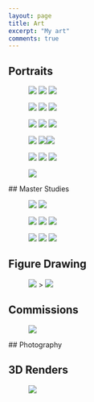 ```yaml
---
layout: page
title: Art
excerpt: "My art"
comments: true
---
```

## Portraits
<figure class="third">
	<a href="{{site.url}}/assets/img/gallery/hairattempt.jpg"><img src="{{site.url}}/assets/img/gallery/hairattempt.jpg"></a>
	<a href="{{site.url}}/assets/img/gallery/Photo Apr 03, 23 29 19.jpg"><img src="{{site.url}}/assets/img/gallery/Photo Apr 03, 23 29 19.jpg"></a>
	<a href="{{site.url}}/assets/img/gallery/Photo Apr 05, 7 52 16 PM.png"><img src="{{site.url}}/assets/img/gallery/Photo Apr 05, 7 52 16 PM.png"></a>
</figure>
<figure class="third">
<a href="{{site.url}}/assets/img/gallery/aziz.jpg"><img src="{{site.url}}/assets/img/gallery/aziz.jpg"></a>
<a href="{{site.url}}/assets/img/gallery/Photo Apr 06, 7 41 25 PM.png"><img src="{{site.url}}/assets/img/gallery/Photo Apr 06, 7 41 25 PM.png"></a>
<a href="{{site.url}}/assets/img/gallery/bw.jpg"><img src="{{site.url}}/assets/img/gallery/bw.jpg"></a>
</figure>

<figure class="third">
<a href="{{site.url}}/assets/img/gallery/colors.png"><img src="{{site.url}}/assets/img/gallery/colors.png"></a>
<a href="{{site.url}}/assets/img/gallery/Photo Apr 10, 9 24 56 AM.jpg"><img src="{{site.url}}/assets/img/gallery/Photo Apr 10, 9 24 56 AM.jpg"></a>
<a href="{{site.url}}/assets/img/gallery/Photo Apr 17, 08 24 19.jpg"><img src="{{site.url}}/assets/img/gallery/Photo Apr 17, 08 24 19.jpg"></a>
</figure>

<figure class="third">
<a href="{{site.url}}/assets/img/gallery/Photo Jul 28, 12 01 29.png"><img src="{{site.url}}/assets/img/gallery/Photo Jul 28, 12 01 29.png"></a>
<a href="{{site.url}}/assets/img/gallery/attempt.png"><img src="{{site.url}}/assets/img/gallery/attempt.png"></a
<a href="{{site.url}}/assets/img/gallery/Photo Sep 12, 23 40 00.png"><img src="{{site.url}}/assets/img/gallery/Photo Sep 12, 23 40 00.png"></a>
</figure>

<figure class="third">
<a href="{{site.url}}/assets/img/gallery/Photo Sep 12, 23 40 18.png"><img src="{{site.url}}/assets/img/gallery/Photo Sep 12, 23 40 18.png"></a>
<a href="{{site.url}}/assets/img/gallery/shuri.jpg"><img src="{{site.url}}/assets/img/gallery/shuri.jpg"></a>
<a href="{{site.url}}/assets/img/gallery/solar.jpg"><img src="{{site.url}}/assets/img/gallery/solar.jpg"></a>
</figure>

<figure>
<a href="{{site.url}}/assets/img/gallery/Photo Jun 23, 14 30 02Photo Jun 23, 14 30 02.png"><img src="{{site.url}}/assets/img/gallery/Photo Jun 23, 14 30 02.png"></a>
</figure>
## Master Studies

<figure class="half">
<a href="{{site.url}}/assets/img/gallery/Photo Jun 15, 10 41 19.jpg"><img src="{{site.url}}/assets/img/gallery/Photo Jun 15, 10 41 19.jpg"></a>
<a href="{{site.url}}/assets/img/gallery/Photo May 03, 11 20 31 PM.png"><img src="{{site.url}}/assets/img/gallery/Photo May 03, 11 20 31 PM.png"></a>

</figure>
<figure class="third">
<a href="{{site.url}}/assets/img/gallery/Photo May 11, 5 12 52 PM.jpg"><img src="{{site.url}}/assets/img/gallery/Photo May 11, 5 12 52 PM.jpg"></a>
<a href="{{site.url}}/assets/img/gallery/Photo May 12, 01 06 48.png"><img src="{{site.url}}/assets/img/gallery/Photo May 12, 01 06 48.png"></a>
<a href="{{site.url}}/assets/img/gallery/Photo May 12, 22 37 36.png"><img src="{{site.url}}/assets/img/gallery/Photo May 12, 22 37 36.png"></a>
</figure>
<figure class="third">
<a href="{{site.url}}/assets/img/gallery/Photo May 18, 15 59 47.jpg"><img src="{{site.url}}/assets/img/gallery/Photo May 18, 15 59 47.jpg"></a>
<a href="{{site.url}}/assets/img/gallery/Photo May 21, 20 31 39.jpg"><img src="{{site.url}}/assets/img/gallery/Photo May 21, 20 31 39.jpg"></a>
<a href="{{site.url}}/assets/img/gallery/Photo May 05, 11 32 31 PM.png"><img src="{{site.url}}/assets/img/gallery/Photo May 05, 11 32 31 PM.png"></a>
</figure>

## Figure Drawing
<figure class="half">
	<a href="{{site.url}}/assets/img/gallery/ARCADIA1.jpg"><img src="{{site.url}}/assets/img/gallery/ARCADIA1.jpg"></a>
>
		<a href="{{site.url}}/assets/img/gallery/Photo Dec 04, 13 48 50.png"><img src="{{site.url}}/assets/img/gallery/Photo Dec 04, 13 48 50.png"></a>
</figure>

## Commissions
<figure>
<a href="{{site.url}}/assets/img/gallery/baby.png"><img src="{{site.url}}/assets/img/gallery/baby.png"></a>
</figure>
## Photography

## 3D Renders
<figure>
	<a href="{{site.url}}/assets/img/gallery/80spng.png"><img src="{{site.url}}/assets/img/gallery/80spng.png"></a>
</figure>
